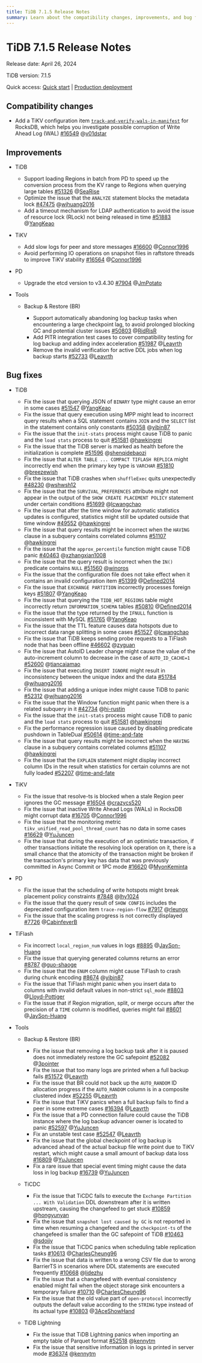 ```yaml
---
title: TiDB 7.1.5 Release Notes
summary: Learn about the compatibility changes, improvements, and bug fixes in TiDB 7.1.5.
---
```


# TiDB 7.1.5 Release Notes

Release date: April 26, 2024

TiDB version: 7.1.5

Quick access: [Quick start](https://docs.pingcap.com/tidb/v7.1/quick-start-with-tidb) | [Production deployment](https://docs.pingcap.com/tidb/v7.1/production-deployment-using-tiup)

## Compatibility changes

- Add a TiKV configuration item [`track-and-verify-wals-in-manifest`](https://docs.pingcap.com/tidb/v7.1/tikv-configuration-file#track-and-verify-wals-in-manifest-new-in-v659-and-v715) for RocksDB, which helps you investigate possible corruption of Write Ahead Log (WAL) [#16549](https://github.com/tikv/tikv/issues/16549) @[v01dstar](https://github.com/v01dstar)

## Improvements

+ TiDB

    - Support loading Regions in batch from PD to speed up the conversion process from the KV range to Regions when querying large tables [#51326](https://github.com/pingcap/tidb/issues/51326) @[SeaRise](https://github.com/SeaRise)
    - Optimize the issue that the `ANALYZE` statement blocks the metadata lock [#47475](https://github.com/pingcap/tidb/issues/47475) @[wjhuang2016](https://github.com/wjhuang2016)
    - Add a timeout mechanism for LDAP authentication to avoid the issue of resource lock (RLock) not being released in time [#51883](https://github.com/pingcap/tidb/issues/51883) @[YangKeao](https://github.com/YangKeao)

+ TiKV

    - Add slow logs for peer and store messages [#16600](https://github.com/tikv/tikv/issues/16600) @[Connor1996](https://github.com/Connor1996)
    - Avoid performing IO operations on snapshot files in raftstore threads to improve TiKV stability [#16564](https://github.com/tikv/tikv/issues/16564) @[Connor1996](https://github.com/Connor1996)

+ PD

    - Upgrade the etcd version to v3.4.30 [#7904](https://github.com/tikv/pd/issues/7904) @[JmPotato](https://github.com/JmPotato)

+ Tools

    + Backup & Restore (BR)

        - Support automatically abandoning log backup tasks when encountering a large checkpoint lag, to avoid prolonged blocking GC and potential cluster issues [#50803](https://github.com/pingcap/tidb/issues/50803) @[RidRisR](https://github.com/RidRisR)
        - Add PITR integration test cases to cover compatibility testing for log backup and adding index acceleration [#51987](https://github.com/pingcap/tidb/issues/51987) @[Leavrth](https://github.com/Leavrth)
        - Remove the invalid verification for active DDL jobs when log backup starts [#52733](https://github.com/pingcap/tidb/issues/52733) @[Leavrth](https://github.com/Leavrth)

## Bug fixes

+ TiDB

    - Fix the issue that querying JSON of `BINARY` type might cause an error in some cases [#51547](https://github.com/pingcap/tidb/issues/51547) @[YangKeao](https://github.com/YangKeao)
    - Fix the issue that query execution using MPP might lead to incorrect query results when a SQL statement contains `JOIN` and the `SELECT` list in the statement contains only constants [#50358](https://github.com/pingcap/tidb/issues/50358) @[yibin87](https://github.com/yibin87)
    - Fix the issue that the `init-stats` process might cause TiDB to panic and the `load stats` process to quit [#51581](https://github.com/pingcap/tidb/issues/51581) @[hawkingrei](https://github.com/hawkingrei)
    - Fix the issue that the TiDB server is marked as health before the initialization is complete [#51596](https://github.com/pingcap/tidb/issues/51596) @[shenqidebaozi](https://github.com/shenqidebaozi)
    - Fix the issue that `ALTER TABLE ... COMPACT TIFLASH REPLICA` might incorrectly end when the primary key type is `VARCHAR` [#51810](https://github.com/pingcap/tidb/issues/51810) @[breezewish](https://github.com/breezewish)
    - Fix the issue that TiDB crashes when `shuffleExec` quits unexpectedly [#48230](https://github.com/pingcap/tidb/issues/48230) @[wshwsh12](https://github.com/wshwsh12)
    - Fix the issue that the `SURVIVAL_PREFERENCES` attribute might not appear in the output of the `SHOW CREATE PLACEMENT POLICY` statement under certain conditions [#51699](https://github.com/pingcap/tidb/issues/51699) @[lcwangchao](https://github.com/lcwangchao)
    - Fix the issue that after the time window for automatic statistics updates is configured, statistics might still be updated outside that time window [#49552](https://github.com/pingcap/tidb/issues/49552) @[hawkingrei](https://github.com/hawkingrei)
    - Fix the issue that query results might be incorrect when the `HAVING` clause in a subquery contains correlated columns [#51107](https://github.com/pingcap/tidb/issues/51107) @[hawkingrei](https://github.com/hawkingrei)
    - Fix the issue that the `approx_percentile` function might cause TiDB panic [#40463](https://github.com/pingcap/tidb/issues/40463) @[xzhangxian1008](https://github.com/xzhangxian1008)
    - Fix the issue that the query result is incorrect when the `IN()` predicate contains `NULL` [#51560](https://github.com/pingcap/tidb/issues/51560) @[winoros](https://github.com/winoros)
    - Fix the issue that the configuration file does not take effect when it contains an invalid configuration item [#51399](https://github.com/pingcap/tidb/issues/51399) @[Defined2014](https://github.com/Defined2014)
    - Fix the issue that `EXCHANGE PARTITION` incorrectly processes foreign keys [#51807](https://github.com/pingcap/tidb/issues/51807) @[YangKeao](https://github.com/YangKeao)
    - Fix the issue that querying the `TIDB_HOT_REGIONS` table might incorrectly return `INFORMATION_SCHEMA` tables [#50810](https://github.com/pingcap/tidb/issues/50810) @[Defined2014](https://github.com/Defined2014)
    - Fix the issue that the type returned by the `IFNULL` function is inconsistent with MySQL [#51765](https://github.com/pingcap/tidb/issues/51765) @[YangKeao](https://github.com/YangKeao)
    - Fix the issue that the TTL feature causes data hotspots due to incorrect data range splitting in some cases [#51527](https://github.com/pingcap/tidb/issues/51527) @[lcwangchao](https://github.com/lcwangchao)
    - Fix the issue that TiDB keeps sending probe requests to a TiFlash node that has been offline [#46602](https://github.com/pingcap/tidb/issues/46602) @[zyguan](https://github.com/zyguan)
    - Fix the issue that AutoID Leader change might cause the value of the auto-increment column to decrease in the case of `AUTO_ID_CACHE=1` [#52600](https://github.com/pingcap/tidb/issues/52600) @[tiancaiamao](https://github.com/tiancaiamao)
    - Fix the issue that executing `INSERT IGNORE` might result in inconsistency between the unique index and the data [#51784](https://github.com/pingcap/tidb/issues/51784) @[wjhuang2016](https://github.com/wjhuang2016)
    - Fix the issue that adding a unique index might cause TiDB to panic [#52312](https://github.com/pingcap/tidb/issues/52312) @[wjhuang2016](https://github.com/wjhuang2016)
    - Fix the issue that the Window function might panic when there is a related subquery in it [#42734](https://github.com/pingcap/tidb/issues/42734) @[hi-rustin](https://github.com/hi-rustin)
    - Fix the issue that the `init-stats` process might cause TiDB to panic and the `load stats` process to quit [#51581](https://github.com/pingcap/tidb/issues/51581) @[hawkingrei](https://github.com/hawkingrei)
    - Fix the performance regression issue caused by disabling predicate pushdown in TableDual [#50614](https://github.com/pingcap/tidb/issues/50614) @[time-and-fate](https://github.com/time-and-fate)
    - Fix the issue that query results might be incorrect when the `HAVING` clause in a subquery contains correlated columns [#51107](https://github.com/pingcap/tidb/issues/51107) @[hawkingrei](https://github.com/hawkingrei)
    - Fix the issue that the `EXPLAIN` statement might display incorrect column IDs in the result when statistics for certain columns are not fully loaded [#52207](https://github.com/pingcap/tidb/issues/52207) @[time-and-fate](https://github.com/time-and-fate)

+ TiKV

    - Fix the issue that resolve-ts is blocked when a stale Region peer ignores the GC message [#16504](https://github.com/tikv/tikv/issues/16504) @[crazycs520](https://github.com/crazycs520)
    - Fix the issue that inactive Write Ahead Logs (WALs) in RocksDB might corrupt data [#16705](https://github.com/tikv/tikv/issues/16705) @[Connor1996](https://github.com/Connor1996)
    - Fix the issue that the monitoring metric `tikv_unified_read_pool_thread_count` has no data in some cases [#16629](https://github.com/tikv/tikv/issues/16629) @[YuJuncen](https://github.com/YuJuncen)
    - Fix the issue that during the execution of an optimistic transaction, if other transactions initiate the resolving lock operation on it, there is a small chance that the atomicity of the transaction might be broken if the transaction's primary key has data that was previously committed in Async Commit or 1PC mode [#16620](https://github.com/tikv/tikv/issues/16620) @[MyonKeminta](https://github.com/MyonKeminta)

+ PD

    - Fix the issue that the scheduling of write hotspots might break placement policy constraints [#7848](https://github.com/tikv/pd/issues/7848) @[lhy1024](https://github.com/lhy1024)
    - Fix the issue that the query result of `SHOW CONFIG` includes the deprecated configuration item `trace-region-flow` [#7917](https://github.com/tikv/pd/issues/7917) @[rleungx](https://github.com/rleungx)
    - Fix the issue that the scaling progress is not correctly displayed [#7726](https://github.com/tikv/pd/issues/7726) @[CabinfeverB](https://github.com/CabinfeverB)

+ TiFlash

    - Fix incorrect `local_region_num` values in logs [#8895](https://github.com/pingcap/tiflash/issues/8895) @[JaySon-Huang](https://github.com/JaySon-Huang)
    - Fix the issue that querying generated columns returns an error [#8787](https://github.com/pingcap/tiflash/issues/8787) @[guo-shaoge](https://github.com/guo-shaoge)
    - Fix the issue that the `ENUM` column might cause TiFlash to crash during chunk encoding [#8674](https://github.com/pingcap/tiflash/issues/8674) @[yibin87](https://github.com/yibin87)
    - Fix the issue that TiFlash might panic when you insert data to columns with invalid default values in non-strict `sql_mode` [#8803](https://github.com/pingcap/tiflash/issues/8803) @[Lloyd-Pottiger](https://github.com/Lloyd-Pottiger)
    - Fix the issue that if Region migration, split, or merge occurs after the precision of a `TIME` column is modified, queries might fail [#8601](https://github.com/pingcap/tiflash/issues/8601) @[JaySon-Huang](https://github.com/JaySon-Huang)

+ Tools

    + Backup & Restore (BR)

        - Fix the issue that removing a log backup task after it is paused does not immediately restore the GC safepoint [#52082](https://github.com/pingcap/tidb/issues/52082) @[3pointer](https://github.com/3pointer)
        - Fix the issue that too many logs are printed when a full backup fails [#51572](https://github.com/pingcap/tidb/issues/51572) @[Leavrth](https://github.com/Leavrth)
        - Fix the issue that BR could not back up the `AUTO_RANDOM` ID allocation progress if the `AUTO_RANDOM` column is in a composite clustered index [#52255](https://github.com/pingcap/tidb/issues/52255) @[Leavrth](https://github.com/Leavrth)
        - Fix the issue that TiKV panics when a full backup fails to find a peer in some extreme cases [#16394](https://github.com/tikv/tikv/issues/16394) @[Leavrth](https://github.com/Leavrth)
        - Fix the issue that a PD connection failure could cause the TiDB instance where the log backup advancer owner is located to panic [#52597](https://github.com/pingcap/tidb/issues/52597) @[YuJuncen](https://github.com/YuJuncen)
        - Fix an unstable test case [#52547](https://github.com/pingcap/tidb/issues/52547) @[Leavrth](https://github.com/Leavrth)
        - Fix the issue that the global checkpoint of log backup is advanced ahead of the actual backup file write point due to TiKV restart, which might cause a small amount of backup data loss [#16809](https://github.com/tikv/tikv/issues/16809) @[YuJuncen](https://github.com/YuJuncen)
        - Fix a rare issue that special event timing might cause the data loss in log backup [#16739](https://github.com/tikv/tikv/issues/16739) @[YuJuncen](https://github.com/YuJuncen)

    + TiCDC

        - Fix the issue that TiCDC fails to execute the `Exchange Partition ... With Validation` DDL downstream after it is written upstream, causing the changefeed to get stuck [#10859](https://github.com/pingcap/tiflow/issues/10859) @[hongyunyan](https://github.com/hongyunyan)
        - Fix the issue that `snapshot lost caused by GC` is not reported in time when resuming a changefeed and the `checkpoint-ts` of the changefeed is smaller than the GC safepoint of TiDB [#10463](https://github.com/pingcap/tiflow/issues/10463) @[sdojjy](https://github.com/sdojjy)
        - Fix the issue that TiCDC panics when scheduling table replication tasks [#10613](https://github.com/pingcap/tiflow/issues/10613) @[CharlesCheung96](https://github.com/CharlesCheung96)
        - Fix the issue that data is written to a wrong CSV file due to wrong BarrierTS in scenarios where DDL statements are executed frequently [#10668](https://github.com/pingcap/tiflow/issues/10668) @[lidezhu](https://github.com/lidezhu)
        - Fix the issue that a changefeed with eventual consistency enabled might fail when the object storage sink encounters a temporary failure [#10710](https://github.com/pingcap/tiflow/issues/10710) @[CharlesCheung96](https://github.com/CharlesCheung96)
        - Fix the issue that the old value part of `open-protocol` incorrectly outputs the default value according to the `STRING` type instead of its actual type [#10803](https://github.com/pingcap/tiflow/issues/10803) @[3AceShowHand](https://github.com/3AceShowHand)

    + TiDB Lightning

        - Fix the issue that TiDB Lightning panics when importing an empty table of Parquet format [#52518](https://github.com/pingcap/tidb/issues/52518) @[kennytm](https://github.com/kennytm)
        - Fix the issue that sensitive information in logs is printed in server mode [#36374](https://github.com/pingcap/tidb/issues/36374) @[kennytm](https://github.com/kennytm)
